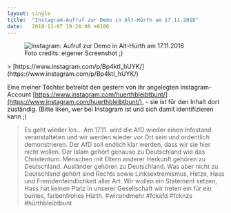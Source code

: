```yaml
---
layout: single
title:  "Instagram-Aufruf zur Demo in Alt-Hürth am 17.11.2018"
date:   2018-11-07 19:20:00 +0100
---
```

<figure class="align-center">
  <img src="{{ site.url }}{{ site.baseurl }}/assets/images/2018-11-07-Instagram-Aufruf-zur-Demo-in-Alt-Huerth-am-17-11-2018.png" alt="Instagram: Aufruf zur Demo in Alt-Hürth am 17.11.2018">
  <figcaption>Foto credits: eigener Screenshot ;)</figcaption>
</figure> 
> [https://www.instagram.com/p/Bp4ktI_hUYK/](https://www.instagram.com/p/Bp4ktI_hUYK/)

Eine meiner Töchter betreibt den gestern von ihr angelegten Instagram-Account [https://www.instagram.com/huerthbleibtbunt/](https://www.instagram.com/huerthbleibtbunt/), - sie ist für den Inhalt dort zuständig.
(Bitte liken, wer bei Instagram ist und sich damit identifizieren kann ;)

> Es geht wieder los...
> Am 17.11. wird die AfD wieder einen Infostand veranstalteten und wir werden wieder vor Ort sein und ordentlich demonstrieren. Der AfD soll endlich klar werden, dass wir sie hier nicht wollen. Der Islam gehört genauso zu Deutschland wie das Christentum. Menschen mit Eltern anderer Herkunft gehören zu Deutschland. Ausländer gehören zu Deutschland. Was aber nicht zu Deutschland gehört sind Rechts sowie Linksextremismus, Hetze, Hass und Fremdenfeindlichkeit aller Art. Wir wollen ein Statement setzen, Hass hat keinen Platz in unserer Gesellschaft wir treten ein für ein buntes, farbenfrohes Hürth.
> #wirsindmehr #fckafd #fcknzs #hürthbleibtbunt

